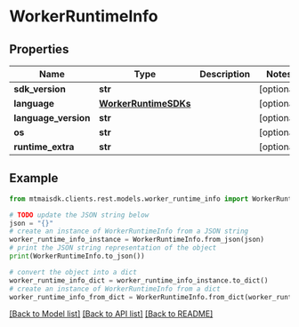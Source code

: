 # WorkerRuntimeInfo


## Properties

Name | Type | Description | Notes
------------ | ------------- | ------------- | -------------
**sdk_version** | **str** |  | [optional] 
**language** | [**WorkerRuntimeSDKs**](WorkerRuntimeSDKs.md) |  | [optional] 
**language_version** | **str** |  | [optional] 
**os** | **str** |  | [optional] 
**runtime_extra** | **str** |  | [optional] 

## Example

```python
from mtmaisdk.clients.rest.models.worker_runtime_info import WorkerRuntimeInfo

# TODO update the JSON string below
json = "{}"
# create an instance of WorkerRuntimeInfo from a JSON string
worker_runtime_info_instance = WorkerRuntimeInfo.from_json(json)
# print the JSON string representation of the object
print(WorkerRuntimeInfo.to_json())

# convert the object into a dict
worker_runtime_info_dict = worker_runtime_info_instance.to_dict()
# create an instance of WorkerRuntimeInfo from a dict
worker_runtime_info_from_dict = WorkerRuntimeInfo.from_dict(worker_runtime_info_dict)
```
[[Back to Model list]](../README.md#documentation-for-models) [[Back to API list]](../README.md#documentation-for-api-endpoints) [[Back to README]](../README.md)


